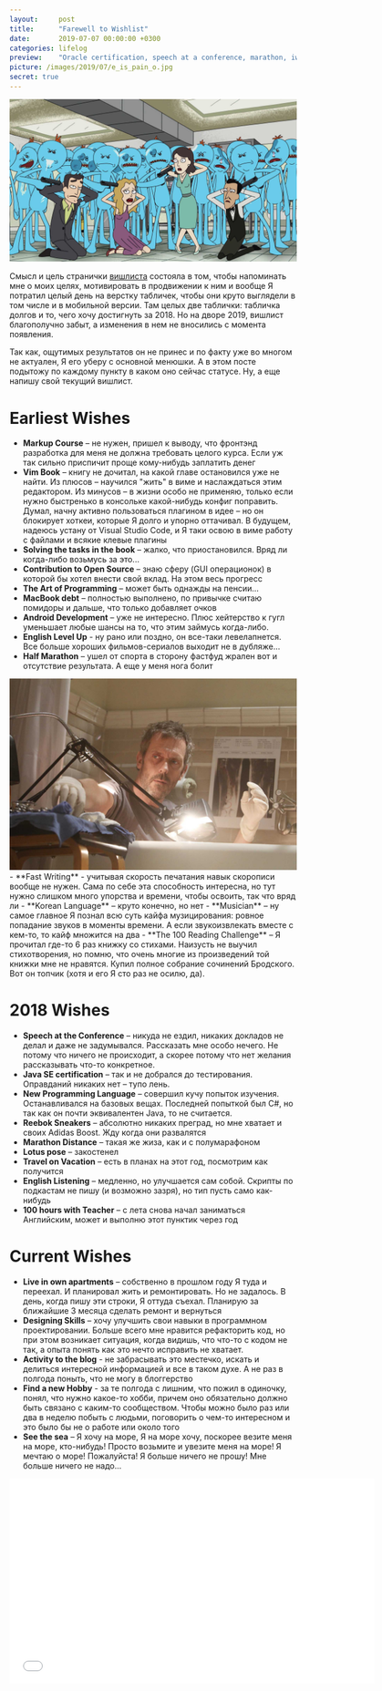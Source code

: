 ```yaml
---
layout:     post
title:      "Farewell to Wishlist"
date:       2019-07-07 00:00:00 +0300
categories: lifelog
preview:    "Oracle certification, speech at a conference, marathon, iwasava path, the 100 challenge, korean, android dev..."
picture: /images/2019/07/e_is_pain_o.jpg
secret: true
---
```

<div class="full-container">
    <img src="/images/2019/07/e_is_pain_o.jpg" alt="I am Mr Meesicks!" class="post-top-page">
</div>

Смысл и цель странички [вишлиста]({{site.url}}/blog/wishlist/) состояла в том, чтобы напоминать мне о моих целях, мотивировать в продвижении к ним и вообще Я потратил целый день на верстку табличек, чтобы они круто выглядели в том числе и в мобильной версии. Там целых две таблички: табличка долгов и то, чего хочу достигнуть за 2018. Но на дворе 2019, вишлист благополучно забыт, а изменения в нем не вносились с момента появления.

Так как, ощутимых результатов он не принес и по факту уже во многом не актуален, Я его уберу с основной менюшки. А в этом посте подытожу по каждому пункту в каком оно сейчас статусе. Ну, а еще напишу свой текущий вишлист.

# Earliest Wishes

- **Markup Course** – не нужен, пришел к выводу, что фронтэнд разработка для меня не должна требовать целого курса. Если уж так сильно приспичит проще кому-нибудь заплатить денег 
- **Vim Book** – книгу не дочитал, на какой главе остановился уже не найти. Из плюсов – научился "жить" в виме и наслаждаться этим редактором. Из минусов – в жизни особо не применяю, только если нужно быстренько в консольке какой-нибудь конфиг поправить. Думал, начну активно пользоваться плагином в идее – но он блокирует хоткеи, которые Я долго и упорно оттачивал. В будущем, надеюсь устану от Visual Studio Code, и Я таки освою в виме работу с файлами и всякие клевые плагины
- **Solving the tasks in the book** – жалко, что приостановился. Вряд ли когда-либо возьмусь за это...
- **Contribution to Open Source** – знаю сферу (GUI операционок) в которой бы хотел внести свой вклад. На этом весь прогресс
- **The Art of Programming** – может быть однажды на пенсии...
- **MacBook debt** – полностью выполнено, по привычке считаю помидоры и дальше, что только добавляет очков
- **Android Development** – уже не интересно. Плюс хейтерство к гугл уменьшает любые шансы на то, что этим займусь когда-либо.
- **English Level Up** - ну рано или поздно, он все-таки левелапнется. Все больше хороших фильмов-сериалов выходит не в дубляже...
- **Half Marathon** – ушел от спорта в сторону фастфуд жрален вот и отсутствие результата. А еще у меня нога болит
<div class="full-container">
    <img src="/images/2019/07/noga_bolit_o.jpg" alt="House MD" class="post-top-page">
</div>
- **Fast Writing** - учитывая скорость печатания навык скорописи вообще не нужен. Сама по себе эта способность интересна, но тут нужно слишком много упорства и времени, чтобы освоить, так что вряд ли
- **Korean Language** – круто конечно, но нет
- **Musician** – ну самое главное Я познал всю суть кайфа музицирования: ровное попадание звуков в моменты времени. А если звукоизвлекать вместе с кем-то, то кайф множится на два
- **The 100 Reading Challenge** – Я прочитал где-то 6 раз книжку со стихами. Наизусть не выучил стихотворения, но помню, что очень многие из произведений той книжки мне не нравятся. Купил полное собрание сочинений Бродского. Вот он топчик (хотя и его Я сто раз не осилю, да). 

# 2018 Wishes

- **Speech at the Conference** – никуда не ездил, никаких докладов не делал и даже не задумывался. Рассказать мне особо нечего. Не потому что ничего не происходит, а скорее потому что нет желания рассказывать что-то конкретное. 
- **Java SE certification** – так и не добрался до тестирования. Оправданий никаких нет – тупо лень. 
- **New Programming Language** – совершил кучу попыток изучения. Останавливался на базовых вещах. Последней попыткой был C#, но так как он почти эквивалентен Java, то не считается.
- **Reebok Sneakers** – абсолютно никаких преград, но мне хватает и своих Adidas Boost. Жду когда они развалятся
- **Marathon Distance** – такая же жиза, как и с полумарафоном
- **Lotus pose** – закостенел
- **Travel on Vacation** – есть в планах на этот год, посмотрим как получится
- **English Listening** – медленно, но улучшается сам собой. Скрипты по подкастам не пишу (и возможно зазря), но тип пусть само как-нибудь
- **100 hours with Teacher** – с лета снова начал заниматься Английским, может и выполню этот пунктик через год

# Current Wishes

- **Live in own apartments** – собственно в прошлом году Я туда и переехал. И планировал жить и ремонтировать. Но не задалось. В день, когда пишу эти строки, Я оттуда съехал. Планирую за ближайшие 3 месяца сделать ремонт и вернуться
- **Designing Skills** – хочу улучшить свои навыки в программном проектировании. Больше всего мне нравится рефакторить код, но при этом возникает ситуация, когда видишь, что что-то с кодом не так, а опыта понять как это нечто исправить не хватает.
- **Activity to the blog** - не забрасывать это местечко, искать и делиться интересной информацией и все в таком духе. А не раз в полгода поныть, что не могу в блоггерство
- **Find a new Hobby** - за те полгода с лишним, что пожил в одиночку, понял, что нужно какое-то хобби, причем оно обязательно должно быть связано с каким-то сообществом. Чтобы можно было раз или два в неделю побыть с людьми, поговорить о чем-то интересном и это было бы не о работе или около того 
- **See the sea** – Я хочу на море, Я на море хочу, поскорее везите меня на море, кто-нибудь! Просто возьмите и увезите меня на море! Я мечтаю о море! Пожалуйста! Я больше ничего не прошу! Мне больше ничего не надо...

<div class="video-wrapper full-container">
    <iframe src="//coub.com/embed/1t4asz?muted=false&autostart=false&originalSize=false&startWithHD=false" allowfullscreen frameborder="0" width="640" height="360" allow="autoplay"></iframe> 
</div>

